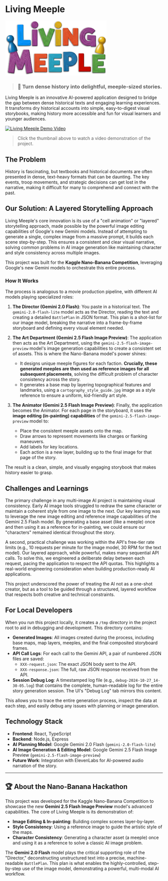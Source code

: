 # Living Meeple

![Living Meeple Banner](/images/living_meeple_header.png)

> ### 📜 Turn dense history into delightful, meeple-sized stories.

Living Meeple is an innovative AI-powered application designed to bridge the gap between dense historical texts and engaging learning experiences. It transforms dry historical accounts into simple, easy-to-digest visual storybooks, making history more accessible and fun for visual learners and younger audiences.

<a href="https://www.youtube.com/watch?v=9HNK1-bh2zY" title="Living Meeple Demo Video">
  <img src="https://img.youtube.com/vi/9HNK1-bh2zY/hqdefault.jpg" alt="Living Meeple Demo Video" width="600px" />
</a>

> Click the thumbnail above to watch a video demonstration of the project.

## The Problem

History is fascinating, but textbooks and historical documents are often presented in dense, text-heavy formats that can be daunting. The key events, troop movements, and strategic decisions can get lost in the narrative, making it difficult for many to comprehend and connect with the past.

## Our Solution: A Layered Storytelling Approach

Living Meeple's core innovation is its use of a "cell animation" or "layered" storytelling approach, made possible by the powerful image editing capabilities of Google's new Gemini models. Instead of attempting to generate a single, complex image from a massive prompt, it builds each scene step-by-step. This ensures a consistent and clear visual narrative, solving common problems in AI image generation like maintaining character and style consistency across multiple images.

This project was built for the **Kaggle Nano-Banana Competition**, leveraging Google's new Gemini models to orchestrate this entire process.

### How It Works

The process is analogous to a movie production pipeline, with different AI models playing specialized roles:

1.  **The Director (Gemini 2.0 Flash)**: You paste in a historical text. The `gemini-2.0-flash-lite` model acts as the Director, reading the text and creating a detailed `BattlePlan` in JSON format. This plan is a shot-list for our image model, breaking the narrative into a frame-by-frame storyboard and defining every visual element needed.

2.  **The Art Department (Gemini 2.5 Flash Image Preview)**: The application then acts as the Art Department, using the `gemini-2.5-flash-image-preview` model's image generation capabilities to create a consistent set of assets. This is where the Nano-Banana model's power shines:
    *   It designs unique meeple figures for each faction. **Crucially, these generated meeples are then used as reference images for all subsequent placements**, solving the difficult problem of character consistency across the story.
    *   It generates a base map by layering topographical features and landmarks, using a `cartography_style_guide.jpg` image as a style reference to ensure a uniform, kid-friendly art style.

3.  **The Animator (Gemini 2.5 Flash Image Preview)**: Finally, the application becomes the Animator. For each page in the storyboard, it uses the **image editing (in-painting) capabilities** of the `gemini-2.5-flash-image-preview` model to:
    *   Place the consistent meeple assets onto the map.
    *   Draw arrows to represent movements like charges or flanking maneuvers.
    *   Add labels for key locations.
    *   Each action is a new layer, building up to the final image for that page of the story.

The result is a clean, simple, and visually engaging storybook that makes history easier to grasp.

## Challenges and Learnings

The primary challenge in any multi-image AI project is maintaining visual consistency. Early AI image tools struggled to redraw the same character or maintain a coherent style from one image to the next. Our key learning was to leverage the new image editing and reference image capabilities of the Gemini 2.5 Flash model. By generating a base asset (like a meeple) once and then using it as a reference for in-painting, we could ensure our "characters" remained identical throughout the story.

A second, practical challenge was working within the API's free-tier rate limits (e.g., 10 requests per minute for the image model, 30 RPM for the text model). Our layered approach, while powerful, makes many sequential API calls. To solve this, we engineered a deliberate delay between each request, pacing the application to respect the API quotas. This highlights a real-world engineering consideration when building production-ready AI applications.

This project underscored the power of treating the AI not as a one-shot creator, but as a tool to be guided through a structured, layered workflow that respects both creative and technical constraints.

## For Local Developers

When you run this project locally, it creates a `/tmp` directory in the project root to aid in debugging and development. This directory contains:

*   **Generated Images**: All images created during the process, including base maps, map layers, meeples, and the final composited storyboard frames.
*   **API Call Logs**: For each call to the Gemini API, a pair of numbered JSON files are saved:
    *   `XXX-request.json`: The exact JSON body sent to the API.
    *   `XXX-response.json`: The full, raw JSON response received from the API.
*   **Session Debug Log**: A timestamped log file (e.g., `debug-2024-10-27_14-30-05.log`) that contains the complete, human-readable log for the entire story generation session. The UI's "Debug Log" tab mirrors this content.

This allows you to trace the entire generation process, inspect the data at each step, and easily debug any issues with planning or image generation.

## Technology Stack

*   **Frontend**: React, TypeScript
*   **Backend**: Node.js, Express
*   **AI Planning Model**: Google Gemini 2.0 Flash (`gemini-2.0-flash-lite`)
*   **AI Image Generation & Editing Model**: Google Gemini 2.5 Flash Image Preview (`gemini-2.5-flash-image-preview`)
*   **Future Work**: Integration with ElevenLabs for AI-powered audio narration of the story.

---

## 🏆 About the Nano-Banana Hackathon

This project was developed for the Kaggle Nano-Banana Competition to showcase the new **Gemini 2.5 Flash Image Preview** model's advanced capabilities. The core of Living Meeple is its demonstration of:
*   **Image Editing & In-painting**: Building complex scenes layer-by-layer.
*   **Style Consistency**: Using a reference image to guide the artistic style of the maps.
*   **Character Consistency**: Generating a character asset (a meeple) once and using it as a reference to solve a classic AI image problem.

The **Gemini 2.0 Flash** model plays the critical supporting role of the "Director," deconstructing unstructured text into a precise, machine-readable `BattlePlan`. This plan is what enables the highly-controlled, step-by-step use of the image model, demonstrating a powerful, multi-modal AI workflow.